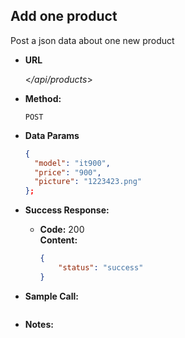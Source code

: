 **Add one product**
----
Post a json data about one new product

* **URL**

  <_/api/products_>

* **Method:**

  `POST` 

* **Data Params**

  ```json
  {
    "model": "it900",
    "price": "900",
    "picture": "1223423.png"
  };
  ```
  
* **Success Response:**

  * **Code:** 200 <br />
    **Content:** 
    ```json
    {
        "status": "success"
    }
    ```
 

* **Sample Call:**

   ```javascript

   ```

* **Notes:**

 